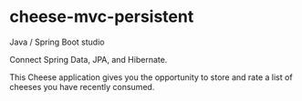 # cheese-mvc-persistent
Java / Spring Boot studio

Connect Spring Data, JPA, and Hibernate.

This Cheese application gives you the opportunity to store and rate a list of cheeses you have recently consumed.
